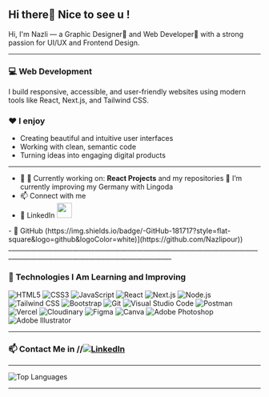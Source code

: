 ## Hi there👋 Nice to see u !
Hi, I'm Nazli — a Graphic Designer🎨 and Web Developer🚀 with a strong passion for UI/UX and Frontend Design.
____________________________________________________________________________________________________________

### 💻 Web Development

I build responsive, accessible, and user-friendly websites using modern tools like React, Next.js, and Tailwind CSS.

### ❤️ I enjoy  
- Creating beautiful and intuitive user interfaces  
- Working with clean, semantic code  
- Turning ideas into engaging digital products
_________________________________________________________________________________________________________________________________
- 🌱 🔭 Currently working on: **React Projects** and my repositories 
💬 I’m currently improving my Germany with Lingoda
- 📫 Connect with me
- 📌 LinkedIn <a href="https://www.linkedin.com/in/nazli-abbas-pour" target="_blank">
  <img src="https://cdn.jsdelivr.net/gh/devicons/devicon/icons/linkedin/linkedin-original.svg" width="30" />
</a>
- 📌 GitHub  (https://img.shields.io/badge/-GitHub-181717?style=flat-square&logo=github&logoColor=white)](https://github.com/Nazlipour))
_________________________________________________________________________________________________________________________________

### 🚀 Technologies I Am Learning and Improving
![HTML5](https://img.shields.io/badge/-HTML5-E34F26?style=flat-square&logo=html5&logoColor=white)
![CSS3](https://img.shields.io/badge/-CSS3-1572B6?style=flat-square&logo=css3)
![JavaScript](https://img.shields.io/badge/-JavaScript-F7DF1E?style=flat-square&logo=javascript&logoColor=black)
![React](https://img.shields.io/badge/-React-20232A?style=flat-square&logo=react)
![Next.js](https://img.shields.io/badge/-Next.js-000000?style=flat-square&logo=next.js)
![Node.js](https://img.shields.io/badge/-Node.js-339933?style=flat-square&logo=nodedotjs&logoColor=white)
![Tailwind CSS](https://img.shields.io/badge/-Tailwind%20CSS-38B2AC?style=flat-square&logo=tailwind-css)
![Bootstrap](https://img.shields.io/badge/-Bootstrap-563D7C?style=flat-square&logo=bootstrap)
![Git](https://img.shields.io/badge/-Git-F05032?style=flat-square&logo=git&logoColor=white)
![Visual Studio Code](https://img.shields.io/badge/-VS%20Code-007ACC?style=flat-square&logo=visual-studio-code)
![Postman](https://img.shields.io/badge/-Postman-FF6C37?style=flat-square&logo=postman&logoColor=white)
![Vercel](https://img.shields.io/badge/-Vercel-000000?style=flat-square&logo=vercel)
![Cloudinary](https://img.shields.io/badge/-Cloudinary-3448C5?style=flat-square&logo=cloudinary&logoColor=white)
![Figma](https://img.shields.io/badge/-Figma-F24E1E?style=flat-square&logo=figma&logoColor=white)
![Canva](https://img.shields.io/badge/-Canva-00C4CC?style=flat-square&logo=canva&logoColor=white)
![Adobe Photoshop](https://img.shields.io/badge/-Photoshop-31A8FF?style=flat-square&logo=adobe-photoshop&logoColor=white)
![Adobe Illustrator](https://img.shields.io/badge/-Illustrator-FF9A00?style=flat-square&logo=adobe-illustrator&logoColor=white)
___________________________________________________________________________________________________________________________________

### 📫 Contact Me in //[![LinkedIn](https://img.shields.io/badge/-LinkedIn-0A66C2?style=flat-square&logo=linkedin&logoColor=white)](https://www.linkedin.com/in/nazli-abbas-pour)

____________________________________________________________________________________________________________________________

![Top Languages](https://github-readme-stats.vercel.app/api/top-langs/?username=Nazlipour&layout=compact&theme=radical)

---




